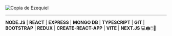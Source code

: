 ![Copia de Ezequiel](https://user-images.githubusercontent.com/44619010/141986544-0309ae4a-320f-4d52-bac3-cf0776f84c99.gif)

---
**NODE.JS** |
**REACT** |
**EXPRESS** |
**MONGO DB** |
**TYPESCRIPT** |
**GIT** |
**BOOTSTRAP** |
**REDUX** |
**CREATE-REACT-APP** |
**VITE** |
**NEXT.JS**
💻🖨🖱📀
